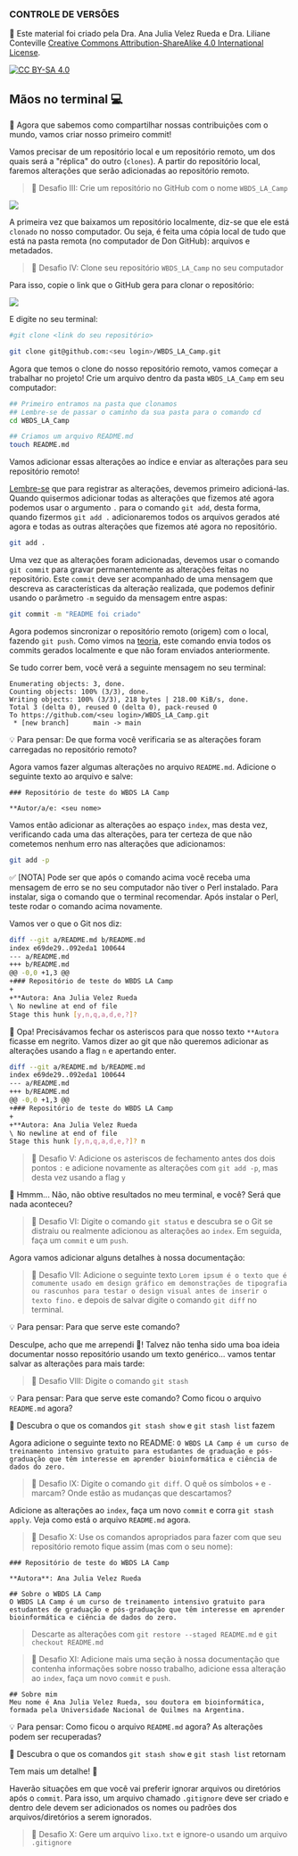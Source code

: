 ### CONTROLE DE VERSÕES

🚨 Este material foi criado pela Dra. Ana Julia Velez Rueda e Dra. Liliane Conteville
[Creative Commons Attribution-ShareAlike 4.0 International License][cc-by-sa].

[![CC BY-SA 4.0][cc-by-sa-image]][cc-by-sa]

[cc-by-sa]: http://creativecommons.org/licenses/by-sa/4.0/
[cc-by-sa-image]: https://licensebuttons.net/l/by-sa/4.0/88x31.png
[cc-by-sa-shield]: https://img.shields.io/badge/License-CC%20BY--SA%204.0-lightgrey.svg


## Mãos no terminal 💻

🥳 Agora que sabemos como compartilhar nossas contribuições com o mundo, vamos criar nosso primeiro commit!

Vamos precisar de um repositório local e um repositório remoto, um dos quais será a "réplica" do outro (`clones`). A partir do repositório local, faremos alterações que serão adicionadas ao repositório remoto.

>
> 🏅 Desafio III: Crie um repositório no GitHub com o nome `WBDS_LA_Camp`
>

![](https://raw.githubusercontent.com/WomenBioinfoDataScLA/Workshops/master/Git_%26GitHub/assets/%5BES%5DCONTROL_DE_VERSIONES_create_a_repo.png)

A primeira vez que baixamos um repositório localmente, diz-se que ele está `clonado` no nosso computador. Ou seja, é feita uma cópia local de tudo que está na pasta remota (no computador de Don GitHub): arquivos e metadados.

>
> 🏅 Desafio IV: Clone seu repositório `WBDS_LA_Camp` no seu computador
>

Para isso, copie o link que o GitHub gera para clonar o repositório:

![](https://raw.githubusercontent.com/WomenBioinfoDataScLA/Workshops/master/Git_%26GitHub/assets/%5BES%5DCONTROL_DE_VERSIONES_clone.png)

E digite no seu terminal:
```bash
#git clone <link do seu repositório>

git clone git@github.com:<seu login>/WBDS_LA_Camp.git
```

Agora que temos o clone do nosso repositório remoto, vamos começar a trabalhar no projeto! Crie um arquivo dentro da pasta `WBDS_LA_Camp` em seu computador:

```bash 
## Primeiro entramos na pasta que clonamos
## Lembre-se de passar o caminho da sua pasta para o comando cd
cd WBDS_LA_Camp

## Criamos um arquivo README.md
touch README.md
```

Vamos adicionar essas alterações ao índice e enviar as alterações para seu repositório remoto!

[Lembre-se](https://github.com/WomenBioinfoDataScLA/Workshops/blob/master/Git_%26GitHub/%5BPT%5D0.Intro.md) que para registrar as alterações, devemos primeiro adicioná-las. Quando quisermos adicionar todas as alterações que fizemos até agora podemos usar o argumento `.` para o comando `git add`, desta forma, quando fizermos `git add .` adicionaremos todos os arquivos gerados até agora e todas as outras alterações que fizemos até agora no repositório.

```bash
git add .
```

Uma vez que as alterações foram adicionadas, devemos usar o comando `git commit` para gravar permanentemente as alterações feitas no repositório. Este `commit` deve ser acompanhado de uma mensagem que descreva as características da alteração realizada, que podemos definir usando o parâmetro `-m` seguido da mensagem entre aspas:

```bash
git commit -m "README foi criado"
```

Agora podemos sincronizar o repositório remoto (origem) com o local, fazendo `git push`. Como vimos na [teoria](https://github.com/WomenBioinfoDataScLA/Workshops/blob/master/Git_%26GitHub/%5BPT%5D0.Intro.md), este comando envia todos os commits gerados localmente e que não foram enviados anteriormente.

Se tudo correr bem, você verá a seguinte mensagem no seu terminal:

```
Enumerating objects: 3, done.
Counting objects: 100% (3/3), done.
Writing objects: 100% (3/3), 218 bytes | 218.00 KiB/s, done.
Total 3 (delta 0), reused 0 (delta 0), pack-reused 0
To https://github.com/<seu login>/WBDS_LA_Camp.git
 * [new branch]      main -> main
```

💡 Para pensar: De que forma você verificaria se as alterações foram carregadas no repositório remoto?

Agora vamos fazer algumas alterações no arquivo `README.md`. Adicione o seguinte texto ao arquivo e salve:

```
### Repositório de teste do WBDS LA Camp

**Autor/a/e: <seu nome>
```


Vamos então adicionar as alterações ao espaço `index`, mas desta vez, verificando cada uma das alterações, para ter certeza de que não cometemos nenhum erro nas alterações que adicionamos:

```bash
git add -p
```

✅ [NOTA] Pode ser que após o comando acima você receba uma mensagem de erro se no seu computador não tiver o Perl instalado. Para instalar, siga o comando que o terminal recomendar. Após instalar o Perl, teste rodar o comando acima novamente.

Vamos ver o que o Git nos diz:
   
```bash
diff --git a/README.md b/README.md
index e69de29..092eda1 100644
--- a/README.md
+++ b/README.md
@@ -0,0 +1,3 @@
+### Repositório de teste do WBDS LA Camp
+
+**Autora: Ana Julia Velez Rueda
\ No newline at end of file
Stage this hunk [y,n,q,a,d,e,?]? 
```

🙈 Opa! Precisávamos fechar os asteriscos para que nosso texto `**Autora` ficasse em negrito. Vamos dizer ao git que não queremos adicionar as alterações usando a flag `n` e apertando enter.

```bash
diff --git a/README.md b/README.md
index e69de29..092eda1 100644
--- a/README.md
+++ b/README.md
@@ -0,0 +1,3 @@
+### Repositório de teste do WBDS LA Camp
+
+**Autora: Ana Julia Velez Rueda
\ No newline at end of file
Stage this hunk [y,n,q,a,d,e,?]? n

```

>
> 🏅 Desafio V: Adicione os asteriscos de fechamento antes dos dois pontos `:` e adicione novamente as alterações com `git add -p`, mas desta vez usando a flag `y`
>

🤔 Hmmm... Não, não obtive resultados no meu terminal, e você? Será que nada aconteceu?

>
> 🏅 Desafio VI: Digite o comando `git status` e descubra se o Git se distraiu ou realmente adicionou as alterações ao `index`. Em seguida, faça um `commit` e um `push`.
>

Agora vamos adicionar alguns detalhes à nossa documentação:

>
> 🏅 Desafio VII: Adicione o seguinte texto `Lorem ipsum é o texto que é comumente usado em design gráfico em demonstrações de tipografia ou rascunhos para testar o design visual antes de inserir o texto fino.` e depois de salvar digite o comando `git diff` no terminal.
>

💡 Para pensar: Para que serve este comando?

Desculpe, acho que me arrependi 🙈! Talvez não tenha sido uma boa ideia documentar nosso repositório usando um texto genérico... vamos tentar salvar as alterações para mais tarde:

>
> 🏅 Desafio VIII: Digite o comando `git stash`
>

💡 Para pensar: Para que serve este comando? Como ficou o arquivo `README.md` agora?

👀 Descubra o que os comandos `git stash show` e `git stash list` fazem

Agora adicione o seguinte texto no README: `O WBDS LA Camp é um curso de treinamento intensivo gratuito para estudantes de graduação e pós-graduação que têm interesse em aprender bioinformática e ciência de dados do zero.`

>
> 🏅 Desafio IX: Digite o comando `git diff`. O quê os símbolos `+` e `-` marcam? Onde estão as mudanças que descartamos?
> 

Adicione as alterações ao `index`, faça um novo `commit` e corra `git stash apply`. Veja como está o arquivo `README.md` agora.

>
> 🏅 Desafio X: Use os comandos apropriados para fazer com que seu repositório remoto fique assim (mas com o seu nome):
>

```
### Repositório de teste do WBDS LA Camp

**Autora**: Ana Julia Velez Rueda

## Sobre o WBDS LA Camp
O WBDS LA Camp é um curso de treinamento intensivo gratuito para estudantes de graduação e pós-graduação que têm interesse em aprender bioinformática e ciência de dados do zero.
```

>
> Descarte as alterações com `git restore --staged README.md` e `git checkout README.md`
>

>
> 🏅 Desafio XI: Adicione mais uma seção à nossa documentação que contenha informações sobre nosso trabalho, adicione essa alteração ao `index`, faça um novo `commit` e `push`.
>

```
## Sobre mim
Meu nome é Ana Julia Velez Rueda, sou doutora em bioinformática, formada pela Universidade Nacional de Quilmes na Argentina.
```

💡 Para pensar: Como ficou o arquivo `README.md` agora? As alterações podem ser recuperadas?

👀 Descubra o que os comandos `git stash show` e `git stash list` retornam

Tem mais um detalhe! 🙈

Haverão situações em que você vai preferir ignorar arquivos ou diretórios após o `commit`. Para isso, um arquivo chamado `.gitignore` deve ser criado e dentro dele devem ser adicionados os nomes ou padrões dos arquivos/diretórios a serem ignorados.

>
> 🏅 Desafio X: Gere um arquivo `lixo.txt` e ignore-o usando um arquivo `.gitignore`
>
